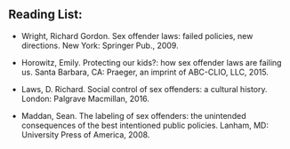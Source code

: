 ## Reading List:


* Wright, Richard Gordon. Sex offender laws: failed policies, new directions. New York: Springer Pub., 2009.

* Horowitz, Emily. Protecting our kids?: how sex offender laws are failing us. Santa Barbara, CA: Praeger, an imprint of ABC-CLIO, LLC, 2015.

* Laws, D. Richard. Social control of sex offenders: a cultural history. London: Palgrave Macmillan, 2016.

* Maddan, Sean. The labeling of sex offenders: the unintended consequences of the best intentioned public policies. Lanham, MD: University Press of America, 2008.


